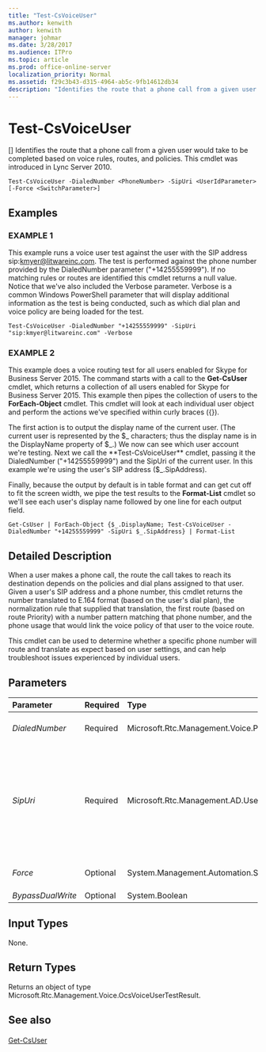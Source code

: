 ```yaml
---
title: "Test-CsVoiceUser"
ms.author: kenwith
author: kenwith
manager: johmar
ms.date: 3/28/2017
ms.audience: ITPro
ms.topic: article
ms.prod: office-online-server
localization_priority: Normal
ms.assetid: f29c3b43-d315-4964-ab5c-9fb14612db34
description: "Identifies the route that a phone call from a given user would take to be completed based on voice rules, routes, and policies. This cmdlet was introduced in Lync Server 2010."
---
```


# Test-CsVoiceUser
[]
Identifies the route that a phone call from a given user would take to be completed based on voice rules, routes, and policies. This cmdlet was introduced in Lync Server 2010.
  
```
Test-CsVoiceUser -DialedNumber <PhoneNumber> -SipUri <UserIdParameter> [-Force <SwitchParameter>]

```

## Examples

### EXAMPLE 1

This example runs a voice user test against the user with the SIP address sip:kmyer@litwareinc.com. The test is performed against the phone number provided by the DialedNumber parameter ("+14255559999"). If no matching rules or routes are identified this cmdlet returns a null value. Notice that we've also included the Verbose parameter. Verbose is a common Windows PowerShell parameter that will display additional information as the test is being conducted, such as which dial plan and voice policy are being loaded for the test.
  
```
Test-CsVoiceUser -DialedNumber "+14255559999" -SipUri "sip:kmyer@litwareinc.com" -Verbose
```

### EXAMPLE 2

This example does a voice routing test for all users enabled for Skype for Business Server 2015. The command starts with a call to the **Get-CsUser** cmdlet, which returns a collection of all users enabled for Skype for Business Server 2015. This example then pipes the collection of users to the **ForEach-Object** cmdlet. This cmdlet will look at each individual user object and perform the actions we've specified within curly braces ({}).
  
The first action is to output the display name of the current user. (The current user is represented by the $_ characters; thus the display name is in the DisplayName property of $_.) We now can see which user account we're testing. Next we call the **Test-CsVoiceUser** cmdlet, passing it the DialedNumber ("+14255559999") and the SipUri of the current user. In this example we're using the user's SIP address ($_.SipAddress).
  
Finally, because the output by default is in table format and can get cut off to fit the screen width, we pipe the test results to the **Format-List** cmdlet so we'll see each user's display name followed by one line for each output field.
  
```
Get-CsUser | ForEach-Object {$_.DisplayName; Test-CsVoiceUser -DialedNumber "+14255559999" -SipUri $_.SipAddress} | Format-List
```

## Detailed Description

When a user makes a phone call, the route the call takes to reach its destination depends on the policies and dial plans assigned to that user. Given a user's SIP address and a phone number, this cmdlet returns the number translated to E.164 format (based on the user's dial plan), the normalization rule that supplied that translation, the first route (based on route Priority) with a number pattern matching that phone number, and the phone usage that would link the voice policy of that user to the voice route.
  
This cmdlet can be used to determine whether a specific phone number will route and translate as expect based on user settings, and can help troubleshoot issues experienced by individual users.
  
## Parameters

|**Parameter**|**Required**|**Type**|**Description**|
|:-----|:-----|:-----|:-----|
| _DialedNumber_ <br/> |Required  <br/> |Microsoft.Rtc.Management.Voice.PhoneNumber  <br/> |The phone number to test.  <br/> Full data type: Microsoft.Rtc.Management.Voice.PhoneNumber  <br/> |
| _SipUri_ <br/> |Required  <br/> |Microsoft.Rtc.Management.AD.UserIdParameter  <br/> |The SIP URI of the user against which the test is taking place. This is the Identity of the user as used in the CsUser cmdlets. You can specify a user's identity using one of four formats: 1) The user's SIP address; 2) the user's user principal name (UPN); 3) the user's domain name and logon name, in the form domain\logon (for example, litwareinc\kenmyer); and, 4) the user's Active Directory display name (for example, Ken Myer). Note that the SamAccountName cannot be used as an identity.  <br/> |
| _Force_ <br/> |Optional  <br/> |System.Management.Automation.SwitchParameter  <br/> |Suppresses any confirmation prompts or non-fatal error messages that might occur when you run the cmdlet.  <br/> |
| _BypassDualWrite_ <br/> |Optional  <br/> |System.Boolean  <br/> |PARAMVALUE: $true | $false  <br/> |
   
## Input Types

None.
  
## Return Types

Returns an object of type Microsoft.Rtc.Management.Voice.OcsVoiceUserTestResult.
  
## See also

#### 

[Get-CsUser](get-csuser.md)

